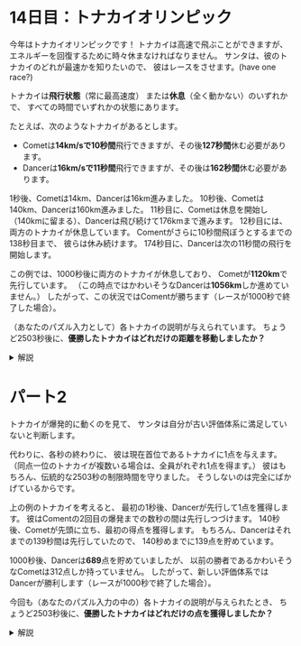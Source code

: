 # 14日目：トナカイオリンピック

今年はトナカイオリンピックです！
トナカイは高速で飛ぶことができますが、
エネルギーを回復するために時々休まなければなりません。
サンタは、彼のトナカイのどれが最速かを知りたいので、
彼はレースをさせます。(have one race?)

トナカイは**飛行状態**（常に最高速度）
または**休息**（全く動かない）のいずれかで、
すべての時間でいずれかの状態にあります。

たとえば、次のようなトナカイがあるとします。

- Cometは**14km/sで10秒間**飛行できますが、その後**127秒間**休む必要があります。
- Dancerは**16km/sで11秒間**飛行できますが、その後は**162秒間**休む必要があります。

1秒後、Cometは14km、Dancerは16km進みました。
10秒後、Cometは140km、Dancerは160km進みました。
11秒目に、Cometは休息を開始し（140kmに留まる）、Dancerは飛び続けて176kmまで進みます。
12秒目には、両方のトナカイが休息しています。
Comentがさらに10秒間飛ぼうとするまでの138秒目まで、
彼らは休み続けます。
174秒目に、Dancerは次の11秒間の飛行を開始します。

この例では、1000秒後に両方のトナカイが休息しており、
Cometが**1120km**で先行しています。
（この時点ではかわいそうなDancerは**1056km**しか進めていません。）
したがって、この状況ではComentが勝ちます（レースが1000秒で終了した場合）。

（あなたのパズル入力として）各トナカイの説明が与えられています。
ちょうど2503秒後に、**優勝したトナカイはどれだけの距離を移動しましたか？**

<details><summary>解説</summary><div>

また読み込みから。

```haskell
parse :: String -> (Int,Int,Int)
parse xs = (read $ ws !! 3, read $ ws !! 6, read $ ws !! 13)
  where
    ws = words xs
```

(速度 \\(s\\)、飛行時間 \\(t\\)、休憩時間 \\(u\\)) というトナカイが \\(D\\) 秒飛ぶとき、
全体のサイクルを回せる回数 \\(q\\) と、最後のサイクルをさらにする秒数 \\(r\\) は
\\((q,r) = \textrm{divMod}(D, t+u)\\) である。
このとき飛行した時間の総計は \\(q \\, t + \min(t, r)\\)となる。

```haskell
main1 = do
  co <- readFile "input.txt"
  print $ part1 2503 $ lines co

part1 time ls = maximum
  [ s * (q * t + min t r) | (s,t,u) <- map parse ls, let (q,r) = divMod time (t + u)]
```

</div></details>

# パート2

トナカイが爆発的に動くのを見て、
サンタは自分が古い評価体系に満足していないと判断します。

代わりに、各秒の終わりに、
彼は現在首位であるトナカイに1点を与えます。
（同点一位のトナカイが複数いる場合は、全員がれぞれ1点を得ます。）
彼はもちろん、伝統的な2503秒の制限時間を守りました。
そうしないのは完全にばかげているからです。

上の例のトナカイを考えると、
最初の1秒後、Dancerが先行して1点を獲得します。
彼はComentの2回目の爆発までの数秒の間は先行しつづけます。
140秒後、Cometが先頭に立ち、最初の得点を獲得します。
もちろん、Dancerはそれまでの139秒間は先行していたので、
140秒めまでに139点を貯めています。

1000秒後、Dancerは**689**点を貯めていましたが、
以前の勝者であるかわいそうなCometは312点しか持っていません。
したがって、新しい評価体系ではDancerが勝利します（レースが1000秒で終了した場合）。

今回も（あなたのパズル入力の中の）各トナカイの説明が与えられたとき、
ちょうど2503秒後に、**優勝したトナカイはどれだけの点を獲得しましたか？**

<details><summary>解説</summary><div>

それぞれのトナカイについて、次の1秒で進む距離（または0）のリストを作り、
これを累積することで各時刻の位置を作り、一位を選んで点数を付与する、を繰り返す。

```haskell
import Data.List

main2 = do
  co <- readFile "input.txt"
  print $ part2 2503 $ lines co

part2 time ls =
  maximum $ foldl1 (zipWith (+)) $
  map score2max $ take time $ transpose $
  [ scanl1 (+) $ cycle $ replicate t s ++ replicate u 0
  | (s,t,u) <- map parse ls ]

score2max xs = [if m == x then 1 else 0 | x <- xs]
  where
    m = maximum xs
```

</div></details>
